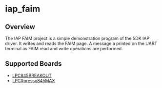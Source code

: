 # iap_faim

## Overview
The IAP FAIM project is a simple demonstration program of the SDK IAP
driver. It writes and reads the FAIM page. A message a printed on the UART terminal
as FAIM read and write operations are performed.

## Supported Boards
- [LPC845BREAKOUT](../../../_boards/lpc845breakout/driver_examples/iap/iap_faim/example_board_readme.md)
- [LPCXpresso845MAX](../../../_boards/lpcxpresso845max/driver_examples/iap/iap_faim/example_board_readme.md)
